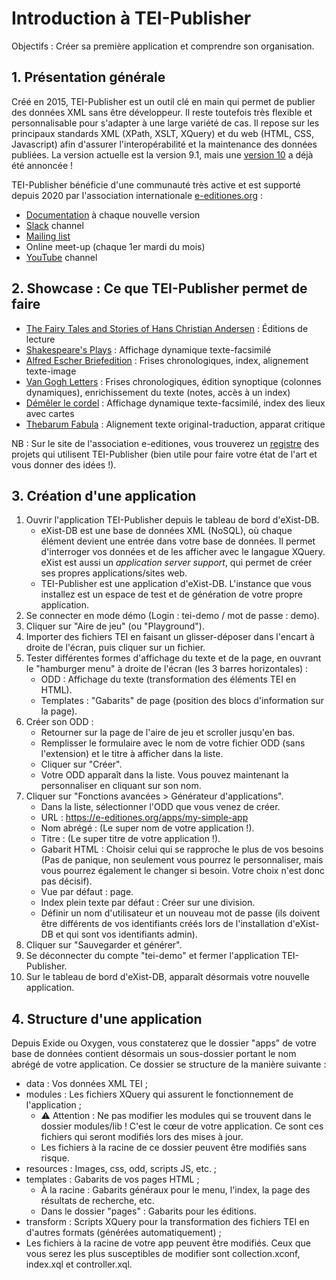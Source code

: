 # Introduction à TEI-Publisher

Objectifs : Créer sa première application et comprendre son organisation.

## 1. Présentation générale
Créé en 2015, TEI-Publisher est un outil clé en main qui permet de publier des données XML sans être développeur. Il reste toutefois très flexible et personnalisable pour s'adapter à une large variété de cas. Il repose sur les principaux standards XML (XPath, XSLT, XQuery) et du web (HTML, CSS, Javascript) afin d'assurer l'interopérabilité et la maintenance des données publiées. La version actuelle est la version 9.1, mais une [version 10](https://www.e-editiones.org/posts/community-event-tei-publisher-10-preview/) a déjà été annoncée !

TEI-Publisher bénéficie d'une communauté très active et est supporté depuis 2020 par l'association internationale [e-editiones.org](https://www.e-editiones.org) :
- [Documentation](https://teipublisher.com/exist/apps/tei-publisher/documentation) à chaque nouvelle version
- [Slack](https://join.slack.com/t/e-editiones/shared_invite/zt-e19jc03q-OFaVni~_lh6emSHen6pswg) channel
- [Mailing list](https://lists.hostpoint.ch/mailman3/lists/community.e-editiones.org)
- Online meet-up (chaque 1er mardi du mois)
- [YouTube](https://www.youtube.com/channel/UCAPhSZdBwFRCEFWNNYOC4Ww) channel

## 2. Showcase : Ce que TEI-Publisher permet de faire

- [The Fairy Tales and Stories of Hans Christian Andersen](https://hca.sdu.dk/exist/apps/andersen-irons/index.html) : Éditions de lecture
- [Shakespeare's Plays](https://teipublisher.com/exist/apps/shakespeare-pm/index.html) : Affichage dynamique texte-facsimilé
- [Alfred Escher Briefedition](https://www.briefedition.alfred-escher.ch) : Frises chronologiques, index, alignement texte-image
- [Van Gogh Letters](https://teipublisher.com/exist/apps/vangogh/index.html) : Frises chronologiques, édition synoptique (colonnes dynamiques), enrichissement du texte (notes, accès à un index)
- [Démêler le cordel](https://desenrollandoelcordel.unige.ch) : Affichage dynamique texte-facsimilé, index des lieux avec cartes
- [Thebarum Fabula](http://thebarumfabula.usc.es) : Alignement texte original-traduction, apparat critique

NB : Sur le site de l'association e-editiones, vous trouverez un [registre](https://www.e-editiones.org/map) des projets qui utilisent TEI-Publisher (bien utile pour faire votre état de l'art et vous donner des idées !).

## 3. Création d'une application

1. Ouvrir l'application TEI-Publisher depuis le tableau de bord d'eXist-DB.
    - eXist-DB est une base de données XML (NoSQL), où chaque élément devient une entrée dans votre base de données. Il permet d'interroger vos données et de les afficher avec le langague XQuery. eXist est aussi un *application server support*, qui permet de créer ses propres applications/sites web.
    - TEI-Publisher est une application d'eXist-DB. L'instance que vous installez est un espace de test et de génération de votre propre application.
1. Se connecter en mode démo (Login : tei-demo / mot de passe : demo).
1. Cliquer sur "Aire de jeu" (ou "Playground").
1. Importer des fichiers TEI en faisant un glisser-déposer dans l'encart à droite de l'écran, puis cliquer sur un fichier.
1. Tester différentes formes d'affichage du texte et de la page, en ouvrant le "hamburger menu" à droite de l'écran (les 3 barres horizontales) :
    - ODD : Affichage du texte (transformation des éléments TEI en HTML).
    - Templates : "Gabarits" de page (position des blocs d'information sur la page).
1. Créer son ODD :
    - Retourner sur la page de l'aire de jeu et scroller jusqu'en bas.
    - Remplisser le formulaire avec le nom de votre fichier ODD (sans l'extension) et le titre à afficher dans la liste.
    - Cliquer sur "Créer".
    - Votre ODD apparaît dans la liste. Vous pouvez maintenant la personnaliser en cliquant sur son nom.
1. Cliquer sur "Fonctions avancées > Générateur d'applications".
    - Dans la liste, sélectionner l'ODD que vous venez de créer.
    - URL : https://e-editiones.org/apps/my-simple-app
    - Nom abrégé : (Le super nom de votre application !).
    - Titre : (Le super titre de votre application !).
    - Gabarit HTML : Choisir celui qui se rapproche le plus de vos besoins (Pas de panique, non seulement vous pourrez le personnaliser, mais vous pourrez également le changer si besoin. Votre choix n'est donc pas décisif).
    - Vue par défaut : page.
    - Index plein texte par défaut : Créer sur une division.
    - Définir un nom d'utilisateur et un nouveau mot de passe (ils doivent être différents de vos identifiants créés lors de l'installation d'eXist-DB et qui sont vos identifiants admin).
1. Cliquer sur "Sauvegarder et générer".
1. Se déconnecter du compte "tei-demo" et fermer l'application TEI-Publisher.
1. Sur le tableau de bord d'eXist-DB, apparaît désormais votre nouvelle application.

## 4. Structure d'une application
Depuis Exide ou Oxygen, vous constaterez que le dossier "apps" de votre base de données contient désormais un sous-dossier portant le nom abrégé de votre application. Ce dossier se structure de la manière suivante :
- data : Vos données XML TEI ;
- modules : Les fichiers XQuery qui assurent le fonctionnement de l'application ;
    - :warning: Attention : Ne pas modifier les modules qui se trouvent dans le dossier modules/lib ! C'est le cœur de votre application. Ce sont ces fichiers qui seront modifiés lors des mises à jour.
    - Les fichiers à la racine de ce dossier peuvent être modifiés sans risque.
- resources : Images, css, odd, scripts JS, etc. ;
- templates : Gabarits de vos pages HTML ;
    - À la racine : Gabarits généraux pour le menu, l'index, la page des résultats de recherche, etc.
    - Dans le dossier "pages" : Gabarits pour les éditions.
- transform : Scripts XQuery pour la transformation des fichiers TEI en d'autres formats (générées automatiquement) ;
- Les fichiers à la racine de votre app peuvent être modifiés. Ceux que vous serez les plus susceptibles de modifier sont collection.xconf, index.xql et controller.xql.

